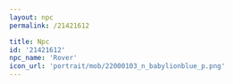 ```yaml
---
layout: npc
permalink: /21421612

title: Npc
id: '21421612'
npc_name: 'Rover'
icon_url: 'portrait/mob/22000103_n_babylionblue_p.png'
---
```

